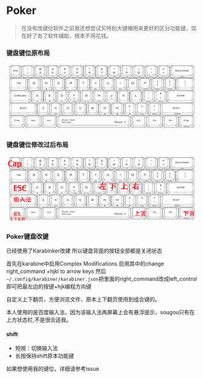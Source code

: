 # Poker
>在没有改键位软件之前我还想尝试买特别大键帽用来更好的区分功能键，现在好了有了软件辅助，根本不用花钱。


### 键盘键位原布局

![](/poker.jpeg)

### 键盘键位修改过后布局

![](/poker_change.png)

### Poker键盘改键

已经使用了Karabinker改建
所以键盘背面的按钮全部都是关闭状态

首先在karabine中启用Complex Modifications 启用其中的change right_command +hjkl to arrow keys
然后`~/.config/karabiner/karabiner.json`把里面的right_command改成left_control即可把最左边的按键+hjk编程方向键

自定义上下翻页，方便浏览文件，原本上下翻页使用到组合键的。

本人使用的是百度输入法，因为该输入法再屏幕上会有悬浮提示，sougou只有在上方状态栏,不是很合适我。

#### shift
- 短按：切换输入法
- 长按保持shift原本功能键

如果想使用我的键位，详细请参考issue


